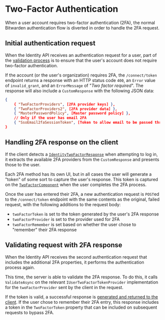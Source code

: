 # Two-Factor Authentication

When a user account requires two-factor authentication (2FA), the normal Bitwarden authentication
flow is diverted in order to handle the 2FA request.

## Initial authentication request

When the Identity API receives an authentication request for a user, part of the
[validation process](./#validating-the-request) is to ensure that the user's account does not
require two-factor authentication.

If the account (or the user's organization) requires 2FA, the `/connect/token` endpoint returns a
response with an HTTP status code `400`, an `Error` value of `invalid_grant`, and an `ErrorMessage`
of "_Two factor required_". The response will also include a `CustomResponse` with the following
JSON data:

```json
{
    { "TwoFactorProviders", [2FA provider keys] },
    { "TwoFactorProviders2", [2FA provider data] },
    { "MasterPasswordPolicy", [Master password policy] },
    // Only if the user has email 2FA
    { "SsoEmail2faSessionToken", [Token to allow email to be passed through SSO flow] }
}
```

## Handling 2FA response on the client

If the client detects a
[`IdentityTwoFactorResponse`](https://github.com/bitwarden/clients/blob/main/libs/common/src/auth/models/response/identity-two-factor.response.ts)
when attempting to log in, it extracts the available 2FA providers from the `CustomResponse` and
presents those to the user.

Each 2FA method has its own UI, but in all cases the user will generate a "token" of some sort to
capture the user's response. This token is captured on the
[`TwoFactorComponent`](https://github.com/bitwarden/clients/blob/main/apps/desktop/src/auth/two-factor.component.ts)
when the user completes the 2FA process.

Once the user has entered their 2FA, a new authentication request is `POST`ed to the
`/connect/token` endpoint with the same contents as the original, failed request, with the following
additions to the request body:

- `twoFactorToken` is set to the token generated by the user's 2FA response
- `twoFactorProvider` is set to the provider used for 2FA
- `twoFactorRemember` is set based on whether the user chose to "remember" their 2FA response

## Validating request with 2FA response

When the Identity API receives the second authentication request that includes the additional 2FA
properties, it performs the authentication process again.

This time, the server is able to validate the 2FA response. To do this, it calls `ValidateAsync` on
the relevant `IUserTwoFactorTokenProvider` implementation for the `twoFactorProvider` sent by the
client in the request.

If the token is valid, a successful response is
[generated and returned to the client](./index.md#generating-a-response). If the user chose to
remember their 2FA entry, this response includes a token in the `TwoFactorToken` property that can
be included on subsequent requests to bypass 2FA.
